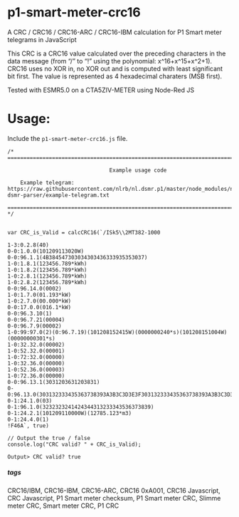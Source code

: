 # p1-smart-meter-crc16
A CRC / CRC16 / CRC16-ARC / CRC16-IBM calculation for P1 Smart meter telegrams in JavaScript

This CRC is a CRC16 value calculated over the preceding characters in the data message (from “/” to “!” using the polynomial: x^16+x^15+x^2+1). 
CRC16 uses no XOR in, no XOR out and is computed with least significant bit first. 
The value is represented as 4 hexadecimal charaters (MSB first).

Tested with ESMR5.0 on a CTA5ZIV-METER using Node-Red JS 


# Usage: 

Include the `p1-smart-meter-crc16.js` file.


```
/*  ==========================================================================

                                Example usage code

    Example telegram: https://raw.githubusercontent.com/nlrb/nl.dsmr.p1/master/node_modules/node-dsmr-parser/example-telegram.txt

==========================================================================  */


var CRC_is_Valid = calcCRC16(`/ISk5\\2MT382-1000

1-3:0.2.8(40)
0-0:1.0.0(101209113020W)
0-0:96.1.1(4B384547303034303436333935353037)
1-0:1.8.1(123456.789*kWh)
1-0:1.8.2(123456.789*kWh)
1-0:2.8.1(123456.789*kWh)
1-0:2.8.2(123456.789*kWh)
0-0:96.14.0(0002)
1-0:1.7.0(01.193*kW)
1-0:2.7.0(00.000*kW)
0-0:17.0.0(016.1*kW)
0-0:96.3.10(1)
0-0:96.7.21(00004)
0-0:96.7.9(00002)
1-0:99:97.0(2)(0:96.7.19)(101208152415W)(0000000240*s)(101208151004W)(00000000301*s)
1-0:32.32.0(00002)
1-0:52.32.0(00001)
1-0:72:32.0(00000)
1-0:32.36.0(00000)
1-0:52.36.0(00003)
1-0:72.36.0(00000)
0-0:96.13.1(3031203631203831)
0-0:96.13.0(303132333435363738393A3B3C3D3E3F303132333435363738393A3B3C3D3E3F303132333435363738393A3B3C3D3E3F303132333435363738393A3B3C3D3E3F303132333435363738393A3B3C3D3E3F)
0-1:24.1.0(03)
0-1:96.1.0(3232323241424344313233343536373839)
0-1:24.2.1(101209110000W)(12785.123*m3)
0-1:24.4.0(1)
!F46A`, true)

// Output the true / false
console.log("CRC valid? " + CRC_is_Valid);
```



```
Output> CRC valid? true
```

##### tags
CRC16/IBM, CRC16-IBM, CRC16-ARC, CRC16 0xA001, CRC16 Javascript, CRC Javascript, P1 Smart meter checksum, P1 Smart meter CRC, Slimme meter CRC, Smart meter CRC, P1 CRC
